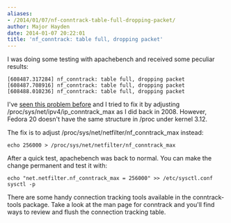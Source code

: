 ```yaml
---
aliases:
- /2014/01/07/nf-conntrack-table-full-dropping-packet/
author: Major Hayden
date: 2014-01-07 20:22:01
title: 'nf_conntrack: table full, dropping packet'
---
```


I was doing some testing with apachebench and received some peculiar results:

```
[608487.317284] nf_conntrack: table full, dropping packet
[608487.708916] nf_conntrack: table full, dropping packet
[608488.010236] nf_conntrack: table full, dropping packet
```

I've [seen this problem before][1] and I tried to fix it by adjusting /proc/sys/net/ipv4/ip\_conntrack\_max as I did back in 2008. However, Fedora 20 doesn't have the same structure in /proc under kernel 3.12.

The fix is to adjust /proc/sys/net/netfilter/nf\_conntrack\_max instead:

```
echo 256000 > /proc/sys/net/netfilter/nf_conntrack_max
```

After a quick test, apachebench was back to normal. You can make the change permanent and test it with:

```
echo "net.netfilter.nf_conntrack_max = 256000" >> /etc/sysctl.conf
sysctl -p
```

There are some handy connection tracking tools available in the conntrack-tools package. Take a look at the man page for conntrack and you'll find ways to review and flush the connection tracking table.

 [1]: /2008/01/24/ip_conntrack-table-full-dropping-packet/